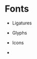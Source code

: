 # Fonts

- Ligatures
- Glyphs
- Icons

- [font-ligatures]: https://blog.miguelgrinberg.com/post/font-ligatures-for-your-code-editor-and-terminal
